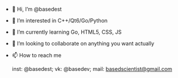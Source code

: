 - 👋 Hi, I’m @basedest
- 👀 I’m interested in C++/Qt6/Go/Python
- 🌱 I’m currently learning Go, HTML5, CSS, JS
- 💞️ I’m looking to collaborate on anything you want actually
- 📫 How to reach me 

  inst: @basedest; vk: @basedev; mail: basedscientist@gmail.com 

<!---
idk im based af follow me
--->
